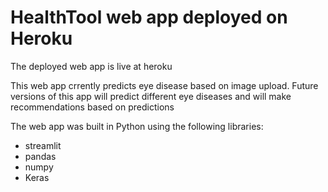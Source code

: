# HealthTool web app deployed on Heroku



The deployed web app is live  at heroku

This web app crrently predicts eye disease based on image upload.
Future versions of this app will predict different eye diseases and will make recommendations based on predictions

The web app was built in Python using the following libraries:
* streamlit
* pandas
* numpy
* Keras
